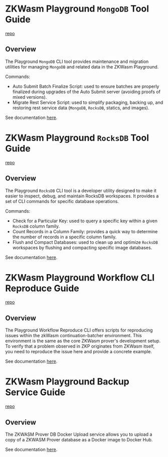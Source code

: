 # ZKWasm Playground `MongoDB` Tool Guide

[repo](https://github.com/ZhenXunGe/playground-mongodb-tool)

## Overview

The Playground `MongoDB` CLI tool provides maintenance and migration utilities for managing `MongoDB` and related data in the
ZKWasm Playground.

Commands:

- Auto Submit Batch Finalize Script: used to ensure batches are properly finalized during upgrades of the Auto Submit server
  (avoiding proofs of mixed versions).
- Migrate Rest Service Script: used to simplify packaging, backing up, and restoring rest service data (`MongoDB`, `RocksDB`,
  statics, and images).

See documentation [here](https://github.com/ZhenXunGe/playground-mongodb-tool/blob/main/README.md).

# ZKWasm Playground `RocksDB` Tool Guide

[repo](https://github.com/ZhenXunGe/playground-rocksdb-tool)

## Overview

The Playground `RocksDB` CLI tool is a developer utility designed to make it easier to inspect, debug, and maintain RocksDB
workspaces. It provides a set of CLI commands for specific database operations.

Commands:

- Check for a Particular Key: used to query a specific key within a given `RocksDB` column family.
- Count Records in a Column Family: provides a quick way to determine the number of records in a specific column family.
- Flush and Compact Databases: used to clean up and optimize `RocksDB` workspaces by flushing and compacting specific image
  databases.

See documentation [here](https://github.com/ZhenXunGe/playground-rocksdb-tool/blob/main/README.md).

# ZKWasm Playground Workflow CLI Reproduce Guide

[repo](https://github.com/ZhenXunGe/playground-workflow-cli-reproduce)

## Overview

The Playground Workflow Reproduce CLI offers scripts for reproducing issues within the zkWasm continuation-batcher environment.
This environment is the same as the core ZKWasm prover's development setup. To verify that a problem observed in ZKP originates
from ZKWasm itself, you need to reproduce the issue here and provide a concrete example.

See documentation [here](https://github.com/ZhenXunGe/playground-workflow-cli-reproduce/blob/main/README.md).

# ZKWasm Playground Backup Service Guide

[repo](https://github.com/ZhenXunGe/playground-backup-service)

## Overview

The ZKWASM Prover DB Docker Upload service allows you to upload a copy of a ZKWASM Prover database as a Docker image to Docker
Hub.

See documentation [here](https://github.com/ZhenXunGe/playground-backup-service/blob/main/README.md).
